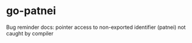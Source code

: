 # go-patnei
Bug reminder docs: pointer access to non-exported identifier (patnei) not caught by compiler

